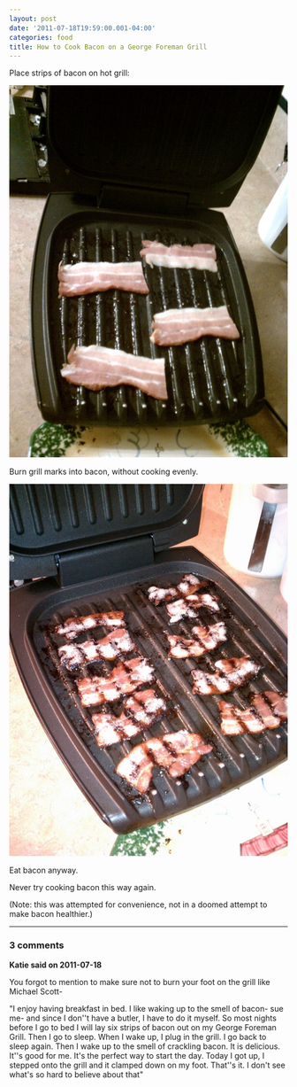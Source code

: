 ```yaml
---
layout: post
date: '2011-07-18T19:59:00.001-04:00'
categories: food
title: How to Cook Bacon on a George Foreman Grill
---
```



Place strips of bacon on hot grill:

![IMG_20110131_194415.jpg](/assets/2011/IMG_20110131_194415.jpg)

Burn grill marks into bacon, without cooking evenly.

![IMG_20110131_194319.jpg](/assets/2011/IMG_20110131_194319.jpg)

Eat bacon anyway.

Never try cooking bacon this way again.

(Note: this was attempted for convenience, not in a doomed attempt to make bacon healthier.)

---

### 3 comments

**Katie said on 2011-07-18**

You forgot to mention to make sure not to burn your foot on the grill like Michael Scott- 

"I enjoy having breakfast in bed. I like waking up to the smell of bacon- sue me- and since I don''t have a butler, I have to do it myself. So most nights before I go to bed I will lay six strips of bacon out on my George Foreman Grill. Then I go to sleep. When I wake up, I plug in the grill. I go back to sleep again. Then I wake up to the smell of crackling bacon. It is delicious. It''s good for me. It's the perfect way to start the day. Today I got up, I stepped onto the grill and it clamped down on my foot. That''s it. I don't see what's so hard to believe about that"
